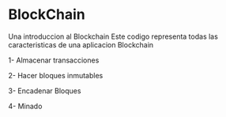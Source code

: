 # BlockChain
Una introduccion al Blockchain
Este codigo representa todas las caracteristicas de una aplicacion Blockchain

1- Almacenar transacciones

2- Hacer bloques inmutables

3- Encadenar Bloques

4- Minado


